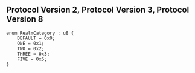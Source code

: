 ## Protocol Version 2, Protocol Version 3, Protocol Version 8

```rust,ignore
enum RealmCategory : u8 {
    DEFAULT = 0x0;    
    ONE = 0x1;    
    TWO = 0x2;    
    THREE = 0x3;    
    FIVE = 0x5;    
}

```
